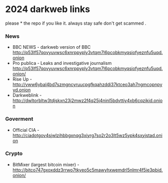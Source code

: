 # 2024 darkweb links
please * the repo if you like it.
always stay safe don't get scammed .

###  News
-   BBC NEWS - darkweb version of BBC http://p53lf57qovyuvwsc6xnrppyply3vtqm7l6pcobkmyqsiofyeznfu5uqd.onion
- Pro publica - Leaks and investigative journalism http://p53lf57qovyuvwsc6xnrppyply3vtqm7l6pcobkmyqsiofyeznfu5uqd.onion/
- Rise Up - http://vww6ybal4bd7szmgncyruucpgfkqahzddi37ktceo3ah7ngmcopnpyyd.onion
- Darkweblink - http://dwltorbltw3tdjskxn23j2mwz2f4q25j4ninl5bdvttiy4xb6cqzikid.onion
  
### Goverment

- Official CIA -   http://ciadotgov4sjwlzihbbgxnqg3xiyrg7so2r2o3lt5wz5ypk4sxyjstad.onion

### Crypto

- BitMixer (largest bitcoin mixer) - http://bitco747gxoxddz3rrwo7tkyeo5c5mawyhxwemdrl5nlmr4f5ie3pbid.onion/
